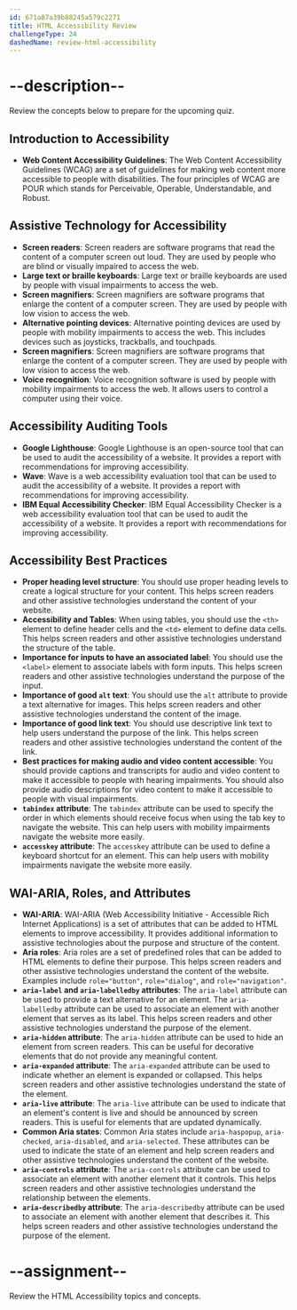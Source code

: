 ```yaml
---
id: 671a87a39b88245a579c2271
title: HTML Accessibility Review
challengeType: 24
dashedName: review-html-accessibility
---
```


# --description--

Review the concepts below to prepare for the upcoming quiz.

## Introduction to Accessibility

- **Web Content Accessibility Guidelines**: The Web Content Accessibility Guidelines (WCAG) are a set of guidelines for making web content more accessible to people with disabilities. The four principles of WCAG are POUR which stands for Perceivable, Operable, Understandable, and Robust.

## Assistive Technology for Accessibility

- **Screen readers**: Screen readers are software programs that read the content of a computer screen out loud. They are used by people who are blind or visually impaired to access the web.
- **Large text or braille keyboards**: Large text or braille keyboards are used by people with visual impairments to access the web.
- **Screen magnifiers**: Screen magnifiers are software programs that enlarge the content of a computer screen. They are used by people with low vision to access the web.
- **Alternative pointing devices**: Alternative pointing devices are used by people with mobility impairments to access the web. This includes devices such as joysticks, trackballs, and touchpads.
- **Screen magnifiers**: Screen magnifiers are software programs that enlarge the content of a computer screen. They are used by people with low vision to access the web.
- **Voice recognition**: Voice recognition software is used by people with mobility impairments to access the web. It allows users to control a computer using their voice.

## Accessibility Auditing Tools

- **Google Lighthouse**: Google Lighthouse is an open-source tool that can be used to audit the accessibility of a website. It provides a report with recommendations for improving accessibility.
- **Wave**: Wave is a web accessibility evaluation tool that can be used to audit the accessibility of a website. It provides a report with recommendations for improving accessibility.
- **IBM Equal Accessibility Checker**: IBM Equal Accessibility Checker is a web accessibility evaluation tool that can be used to audit the accessibility of a website. It provides a report with recommendations for improving accessibility.

## Accessibility Best Practices

- **Proper heading level structure**: You should use proper heading levels to create a logical structure for your content. This helps screen readers and other assistive technologies understand the content of your website.
- **Accessibility and Tables**: When using tables, you should use the `<th>` element to define header cells and the `<td>` element to define data cells. This helps screen readers and other assistive technologies understand the structure of the table.
- **Importance for inputs to have an associated label**: You should use the `<label>` element to associate labels with form inputs. This helps screen readers and other assistive technologies understand the purpose of the input.
- **Importance of good `alt` text**: You should use the `alt` attribute to provide a text alternative for images. This helps screen readers and other assistive technologies understand the content of the image.
- **Importance of good link text**: You should use descriptive link text to help users understand the purpose of the link. This helps screen readers and other assistive technologies understand the content of the link.
- **Best practices for making audio and video content accessible**: You should provide captions and transcripts for audio and video content to make it accessible to people with hearing impairments. You should also provide audio descriptions for video content to make it accessible to people with visual impairments.
- **`tabindex` attribute**: The `tabindex` attribute can be used to specify the order in which elements should receive focus when using the tab key to navigate the website. This can help users with mobility impairments navigate the website more easily.
- **`accesskey` attribute**: The `accesskey` attribute can be used to define a keyboard shortcut for an element. This can help users with mobility impairments navigate the website more easily.

## WAI-ARIA, Roles, and Attributes

- **WAI-ARIA**: WAI-ARIA (Web Accessibility Initiative - Accessible Rich Internet Applications) is a set of attributes that can be added to HTML elements to improve accessibility. It provides additional information to assistive technologies about the purpose and structure of the content.
- **Aria roles**: Aria roles are a set of predefined roles that can be added to HTML elements to define their purpose. This helps screen readers and other assistive technologies understand the content of the website. Examples include `role="button"`, `role="dialog"`, and `role="navigation"`.
- **`aria-label` and `aria-labelledby` attributes**: The `aria-label` attribute can be used to provide a text alternative for an element. The `aria-labelledby` attribute can be used to associate an element with another element that serves as its label. This helps screen readers and other assistive technologies understand the purpose of the element.
- **`aria-hidden` attribute**: The `aria-hidden` attribute can be used to hide an element from screen readers. This can be useful for decorative elements that do not provide any meaningful content.
- **`aria-expanded` attribute**: The `aria-expanded` attribute can be used to indicate whether an element is expanded or collapsed. This helps screen readers and other assistive technologies understand the state of the element.
- **`aria-live` attribute**: The `aria-live` attribute can be used to indicate that an element's content is live and should be announced by screen readers. This is useful for elements that are updated dynamically.
- **Common Aria states**: Common Aria states include `aria-haspopup`, `aria-checked`, `aria-disabled`, and `aria-selected`. These attributes can be used to indicate the state of an element and help screen readers and other assistive technologies understand the content of the website.
- **`aria-controls` attribute**: The `aria-controls` attribute can be used to associate an element with another element that it controls. This helps screen readers and other assistive technologies understand the relationship between the elements.
- **`aria-describedby` attribute**: The `aria-describedby` attribute can be used to associate an element with another element that describes it. This helps screen readers and other assistive technologies understand the purpose of the element.

# --assignment--

Review the HTML Accessibility topics and concepts.
